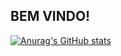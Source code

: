 ## BEM VINDO!

[![Anurag's GitHub stats](https://github-readme-stats-sigma-five.vercel.app/api?username=xinaids&show_icons=true&theme=merko&include_all_commits=true&count_private=true)](https://github.com/xinaids)




<!--
**xinaids/xinaids** is a ✨ _special_ ✨ repository because its `README.md` (this file) appears on your GitHub profile.

Here are some ideas to get you started:

- 🔭 I’m currently working on ...
- 🌱 I’m currently learning ...
- 👯 I’m looking to collaborate on ...
- 🤔 I’m looking for help with ...
- 💬 Ask me about ...
- 📫 How to reach me: ...
- 😄 Pronouns: ...
- ⚡ Fun fact: ...
-->
